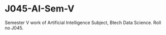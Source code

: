 # J045-AI-Sem-V
Semester V work of Artificial Intelligence Subject, Btech Data Science. Roll no J045. 

